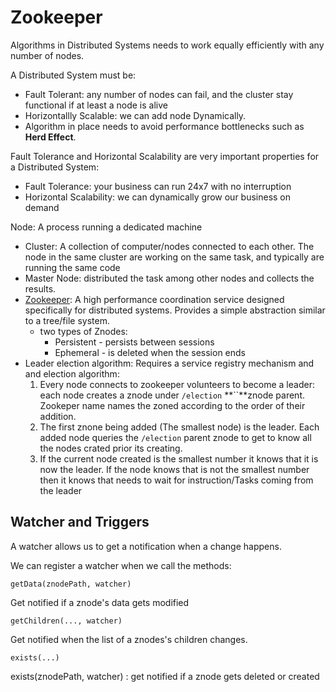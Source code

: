 # Zookeeper

Algorithms in Distributed Systems needs to work equally efficiently with any number of nodes.

A Distributed System must be:

* Fault Tolerant: any number of nodes can fail, and the cluster stay functional if at least a node is alive
* Horizontallly Scalable: we can add node Dynamically.
* Algorithm in place needs to avoid performance bottlenecks such as **Herd Effect**.

Fault Tolerance and Horizontal Scalability are very important properties for a Distributed System:

* Fault Tolerance: your business can run 24x7 with no interruption 
* Horizontal Scalability: we can dynamically grow our business on demand



Node: A process running a dedicated machine

* Cluster: A collection of computer/nodes connected to each other. The node in the same cluster are working on the same task, and typically are running the same code
* Master Node: distributed the task among other nodes and collects the results.
* [Zookeeper](https://blog.twitter.com/engineering/en_us/topics/infrastructure/2018/zookeeper-at-twitter.html): A high performance coordination service designed specifically for distributed systems. Provides a simple abstraction similar to a tree/file  system.
  * two types of Znodes:
    * Persistent - persists between sessions
    * Ephemeral - is deleted when the session ends
* Leader election algorithm: Requires a service registry mechanism and and election algorithm:
  1. Every node connects to zookeeper volunteers to become a leader: each node creates a znode under `/election` **``**znode parent. Zookeper name names the zoned according to the order of their addition. 
  2. The first znone being added \(The smallest node\) is the leader. Each added node queries the `/election` parent znode to get to know all the nodes crated prior its creating.
  3. If the current node created is the smallest number it knows that it is now the leader. If the node knows that is not the smallest number then it knows that needs to wait for instruction/Tasks coming from the leader

## Watcher and Triggers

A watcher allows us to get a notification when a change happens.

We can register a watcher when we call the methods:

```text
getData(znodePath, watcher) 
```

Get notified if a znode's data gets modified

```text
getChildren(..., watcher)
```

Get notified when the list of a znodes's children changes.

```text
exists(...)
```

exists\(znodePath, watcher\) : get notified if a znode gets deleted or created

